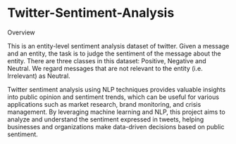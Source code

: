# Twitter-Sentiment-Analysis

Overview

This is an entity-level sentiment analysis dataset of twitter. Given a message and an entity, the task is to judge the sentiment of the message about the entity. There are three classes in this dataset: Positive, Negative and Neutral. We regard messages that are not relevant to the entity (i.e. Irrelevant) as Neutral.

Twitter sentiment analysis using NLP techniques provides valuable insights into public opinion and sentiment trends, which can be useful for various applications such as market research, brand monitoring, and crisis management. By leveraging machine learning and NLP, this project aims to analyze and understand the sentiment expressed in tweets, helping businesses and organizations make data-driven decisions based on public sentiment.
